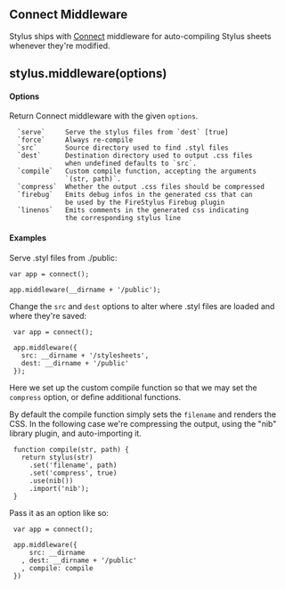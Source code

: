 
## Connect Middleware

 Stylus ships with [Connect](http://www.senchalabs.org/connect/) middleware for auto-compiling Stylus sheets whenever they're modified.

## stylus.middleware(options)


#### Options

Return Connect middleware with the given `options`.

      `serve`     Serve the stylus files from `dest` [true]
      `force`     Always re-compile
      `src`       Source directory used to find .styl files
      `dest`      Destination directory used to output .css files
                  when undefined defaults to `src`.
      `compile`   Custom compile function, accepting the arguments
                  `(str, path)`.
      `compress`  Whether the output .css files should be compressed
      `firebug`   Emits debug infos in the generated css that can
                  be used by the FireStylus Firebug plugin
      `linenos`   Emits comments in the generated css indicating 
                  the corresponding stylus line

#### Examples

 Serve .styl files from ./public:

    var app = connect();
    
    app.middleware(__dirname + '/public');

 Change the `src` and `dest` options to alter where .styl files
 are loaded and where they're saved:

     var app = connect();
     
     app.middleware({
       src: __dirname + '/stylesheets',
       dest: __dirname + '/public'
     });

 Here we set up the custom compile function so that we may
 set the `compress` option, or define additional functions.
 
 By default the compile function simply sets the `filename`
 and renders the CSS. In the following case we're compressing
 the output, using the "nib" library plugin, and auto-importing it.

     function compile(str, path) {
       return stylus(str)
         .set('filename', path)
         .set('compress', true)
         .use(nib())
         .import('nib');
     }

 Pass it as an option like so:

     var app = connect();

     app.middleware({
         src: __dirname
       , dest: __dirname + '/public'
       , compile: compile
     })
